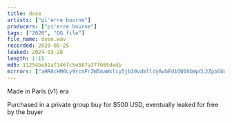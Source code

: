 ```yaml
---
title: dose
artists: ["pi'erre bourne"]
producers: ["pi'erre bourne"]
tags: ["2020", "OG file"]
file_name: dose.wav
recorded: 2020-09-25
leaked: 2024-03-28
length: 1:15
md5: 11254be51af346fc5e587a37f665dedb
mirrors: ["aHR0cHM6Ly9rcmFrZW5maWxlcy5jb20vdmlldy8wbEd1QW10bWpCL2ZpbGUuaHRtbA==", "aHR0cHM6Ly9waWxsb3djYXNlLnN1L2YvODljNDIyMWM5MGZkYjNhMDRiNGE2NWE0MTA1NDA3NjI=", "aHR0cHM6Ly9waXhlbGRyYWluLmNvbS91L1I1cFJ6S2NB", "aHR0cHM6Ly9kYnJlZS5vcmcvdi9lZDQ1OGI="]
---
```

Made in Paris (v1) era

Purchased in a private group buy for $500 USD, eventually leaked for free by the buyer
